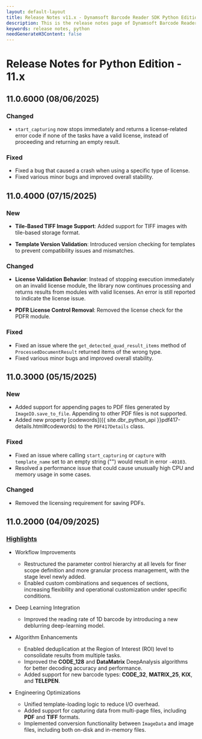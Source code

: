 ```yaml
---
layout: default-layout
title: Release Notes v11.x - Dynamsoft Barcode Reader SDK Python Edition
description: This is the release notes page of Dynamsoft Barcode Reader SDK Python Edition v11.x.
keywords: release notes, python
needGenerateH3Content: false
---
```


# Release Notes for Python Edition - 11.x

## 11.0.6000 (08/06/2025)

### Changed

- `start_capturing` now stops immediately and returns a license-related error code if none of the tasks have a valid license, instead of proceeding and returning an empty result.

### Fixed

- Fixed a bug that caused a crash when using a specific type of license.
- Fixed various minor bugs and improved overall stability.

## 11.0.4000 (07/15/2025)

### New

- **Tile-Based TIFF Image Support**: Added support for TIFF images with tile-based storage format.

- **Template Version Validation**: Introduced version checking for templates to prevent compatibility issues and mismatches.

### Changed

- **License Validation Behavior**: Instead of stopping execution immediately on an invalid license module, the library now continues processing and returns results from modules with valid licenses. An error is still reported to indicate the license issue.

- **PDFR License Control Removal**: Removed the license check for the PDFR module.

### Fixed

- Fixed an issue where the `get_detected_quad_result_items` method of `ProcessedDocumentResult` returned items of the wrong type.
- Fixed various minor bugs and improved overall stability.

## 11.0.3000 (05/15/2025)

### New

- Added support for appending pages to PDF files generated by `ImageIO.save_to_file`. Appending to other PDF files is not supported.
- Added new property [codewords]({{ site.dbr_python_api }}pdf417-details.html#codewords) to the `PDF417Details` class.
 
### Fixed

- Fixed an issue where calling `start_capturing` or `capture` with `template_name` set to an empty string ("") would result in error `-40103`.
- Resolved a performance issue that could cause unusually high CPU and memory usage in some cases.

### Changed

- Removed the licensing requirement for saving PDFs.


## 11.0.2000 (04/09/2025)

### [Highlights](https://www.dynamsoft.com/release-highlights/?product=dbr11.0)

- Workflow Improvements
  - Restructured the parameter control hierarchy at all levels for finer scope definition and more granular process management, with the stage level newly added.
  - Enabled custom combinations and sequences of sections, increasing flexibility and operational customization under specific conditions.

- Deep Learning Integration
  - Improved the reading rate of 1D barcode by introducing a new deblurring deep-learning model.

- Algorithm Enhancements
  - Enabled deduplication at the Region of Interest (ROI) level to consolidate results from multiple tasks.
  - Improved the **CODE_128** and **DataMatrix** DeepAnalysis algorithms for better decoding accuracy and performance.
  - Added support for new barcode types: **CODE_32**, **MATRIX_25**, **KIX**, and **TELEPEN**.

- Engineering Optimizations
  - Unified template-loading logic to reduce I/O overhead.
  - Added support for capturing data from multi-page files, including **PDF** and **TIFF** formats.
  - Implemented conversion functionality between `ImageData` and image files, including both on-disk and in-memory files.
